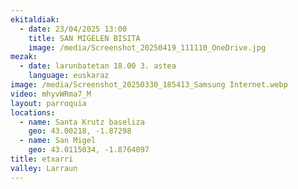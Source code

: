 ```yaml
---
ekitaldiak:
  - date: 23/04/2025 13:00
    title: SAN MIGELEN BISITA
    image: /media/Screenshot_20250419_111110_OneDrive.jpg
mezak:
  - date: larunbatetan 18.00 3. astea
    language: euskaraz
image: /media/Screenshot_20250330_185413_Samsung Internet.webp
video: mhyvWRma7_M
layout: parroquia
locations:
  - name: Santa Krutz baseliza
    geo: 43.00218, -1.87298
  - name: San Migel
    geo: 43.0115034, -1.8764097
title: etxarri
valley: Larraun
---
```

